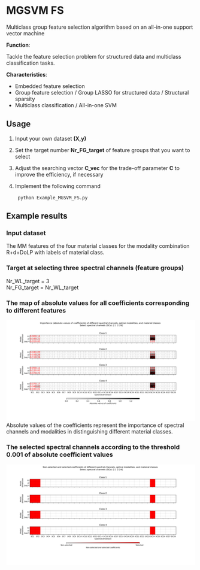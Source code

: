 # MGSVM FS 
Multiclass group feature selection algorithm based on an all-in-one support vector machine

**Function**: 

Tackle the feature selection problem for structured data and multiclass classification tasks.

**Characteristics**: 
* Embedded feature selection
* Group feature selection / Group LASSO for structured data / Structural sparsity
* Multiclass classification / All-in-one SVM


## Usage
1. Input your own dataset **(X,y)**
2. Set the target number **Nr_FG_target** of feature groups that you want to select 
3. Adjust the searching vector **C_vec** for the trade-off parameter **C** to improve the efficiency, if necessary
4. Implement the following command

        python Example_MGSVM_FS.py


## Example results
### Input dataset
The MM features of the four material classes for the modality combination R+d+DoLP with labels of material class. 

### Target at selecting three spectral channels (feature groups)
Nr_WL_target = 3     
Nr_FG_target = Nr_WL_target
### The map of absolute values for all coefficients corresponding to different features
![alt text](Fig_Abs_Coeff__R+d+DoLP_SC2_Nr_SCs_3.png)
Absolute values of the coefficients represent the importance of spectral channels and modalities in distinguishing different material classes.

### The selected spectral channels according to the threshold 0.001 of absolute coefficient values
![alt text](Fig_Selected_Coeff__R+d+DoLP_SC2_Nr_SCs_3.png)


